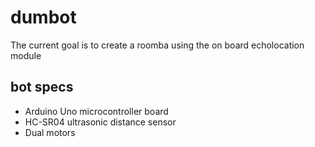 # dumbot
The current goal is to create a roomba using the on board echolocation module

## bot specs
* Arduino Uno microcontroller board
* HC-SR04 ultrasonic distance sensor
* Dual motors

